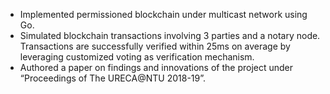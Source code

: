 - Implemented permissioned blockchain under multicast
  network using Go.
- Simulated blockchain transactions involving 3 parties
  and a notary node. Transactions are successfully
  verified within 25ms on average by leveraging
  customized voting as verification mechanism.
- Authored a paper on findings and innovations of the
  project under “Proceedings of The URECA@NTU
  2018-19”.

